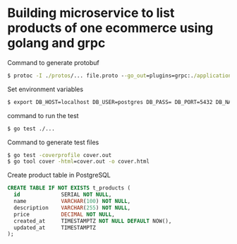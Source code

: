 # Building microservice to list products of one ecommerce using golang and grpc

Command to generate protobuf
```cmd
$ protoc -I ./protos/... file.proto --go_out=plugins=grpc:./application
```

Set environment variables
```cmd
$ export DB_HOST=localhost DB_USER=postgres DB_PASS= DB_PORT=5432 DB_NAME=postgres DB_DRIVE=postgres
```

command to run the test
```cmd
$ go test ./...
```

Command to generate test files
```cmd
$ go test -coverprofile cover.out 
$ go tool cover -html=cover.out -o cover.html
```

Create product table in PostgreSQL 
```sql
CREATE TABLE IF NOT EXISTS t_products (
  id             SERIAL NOT NULL,
  name           VARCHAR(100) NOT NULL,
  description    VARCHAR(255) NOT NULL,
  price          DECIMAL NOT NULL,
  created_at     TIMESTAMPTZ NOT NULL DEFAULT NOW(),
  updated_at     TIMESTAMPTZ
);
```
